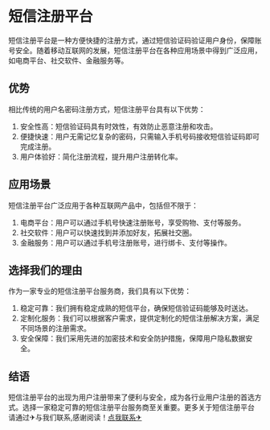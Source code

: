 # 短信注册平台

短信注册平台是一种方便快捷的注册方式，通过短信验证码验证用户身份，保障账号安全。随着移动互联网的发展，短信注册平台在各种应用场景中得到广泛应用，如电商平台、社交软件、金融服务等。

## 优势

相比传统的用户名密码注册方式，短信注册平台具有以下优势：

1. 安全性高：短信验证码具有时效性，有效防止恶意注册和攻击。
2. 便捷快速：用户无需记忆复杂的密码，只需输入手机号码接收短信验证码即可完成注册。
3. 用户体验好：简化注册流程，提升用户注册转化率。

## 应用场景

短信注册平台广泛应用于各种互联网产品中，包括但不限于：

1. 电商平台：用户可以通过手机号快速注册账号，享受购物、支付等服务。
2. 社交软件：用户可以快速找到并添加好友，拓展社交圈。
3. 金融服务：用户可以通过手机号注册账号，进行绑卡、支付等操作。

## 选择我们的理由

作为一家专业的短信注册平台服务商，我们具有以下优势：

1. 稳定可靠：我们拥有稳定成熟的短信平台，确保短信验证码能够及时送达。
2. 定制化服务：我们可以根据客户需求，提供定制化的短信注册解决方案，满足不同场景的注册需求。
3. 安全保障：我们采用先进的加密技术和安全防护措施，保障用户隐私数据安全。

## 结语

短信注册平台的出现为用户注册带来了便利与安全，成为各行业用户注册的首选方式。选择一家稳定可靠的短信注册平台服务商至关重要。更多关于短信注册平台 请通过✈与我们联系,感谢阅读！[点我联系✈](https://www.k02.cc)